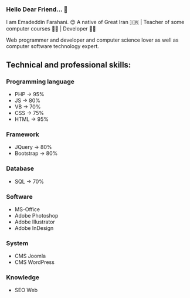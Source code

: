 ### Hello Dear Friend... 👋

I am Emadeddin Farahani. 😊
A native of Great Iran 🇮🇷 | Teacher of some computer courses 👨‍🏫 | Developer 👨‍💻

Web programmer and developer and computer science lover as well as computer software technology expert.

## Technical and professional skills:
### Programming language
  - PHP   -> 95%
  - JS    -> 80%
  - VB    -> 70%
  - CSS   -> 75%
  - HTML  -> 95%
### Framework
  - JQuery  -> 80%
  - Bootstrap  -> 80%
### Database
  - SQL -> 70%
### Software
  - MS-Office
  - Adobe Photoshop
  - Adobe Illustrator
  - Adobe InDesign
### System
  - CMS Joomla
  - CMS WordPress
### Knowledge
  - SEO Web
<!--
**EmadeddinFarahani/EmadeddinFarahani** is a ✨ _special_ ✨ repository because its `README.md` (this file) appears on your GitHub profile.

Here are some ideas to get you started:

- 🔭 I’m currently working on ...
- 🌱 I’m currently learning ...
- 👯 I’m looking to collaborate on ...
- 🤔 I’m looking for help with ...
- 💬 Ask me about ...
- 📫 How to reach me: ...
- 😄 Pronouns: ...
- ⚡ Fun fact: ...
-->
